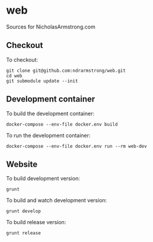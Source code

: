 # web

Sources for NicholasArmstrong.com

## Checkout

To checkout:

```
git clone git@github.com:ndrarmstrong/web.git
cd web
git submodule update --init
```

## Development container

To build the development container:

```
docker-compose --env-file docker.env build
```

To run the development container:

```
docker-compose --env-file docker.env run --rm web-dev
```

## Website

To build development version:

```
grunt
```

To build and watch development version:

```
grunt develop
```

To build release version:

```
grunt release
```